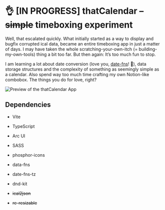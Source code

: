 # 👌 [IN PROGRESS] thatCalendar – ~~simple~~ timeboxing experiment

Well, that escalated quickly. What initially started as a way to display and bugfix corrupted ical data, became an entire timeboxing app in just a matter of days. I may have taken the whole scratching-your-own-itch (= building-my-own-tools) thing a bit too far. But then again: It’s too much fun to stop.

I am learning a lot about date conversion (love you, [date-fns](https://github.com/date-fns/)! 💜), data storage structures and the complexity of something as seemingly simple as a calendar. Also spend way too much time crafting my own Notion-like combobox. The things you do for love, right?

![Preview of the thatCalendar App](https://repository-images.githubusercontent.com/980867376/2efc107d-63bf-41c4-a5a3-6c92abe2abd4)

## Dependencies

- Vite
- TypeScript
- Arc UI
- SASS
- phosphor-icons

- data-fns
- date-fns-tz
- dnd-kit
- ~~ical2json~~
- ~~re-resizable~~
